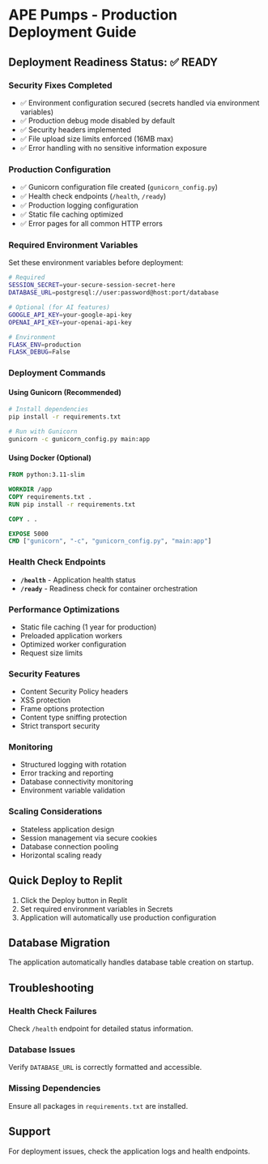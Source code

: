 # APE Pumps - Production Deployment Guide

## Deployment Readiness Status: ✅ READY

### Security Fixes Completed
- ✅ Environment configuration secured (secrets handled via environment variables)
- ✅ Production debug mode disabled by default
- ✅ Security headers implemented
- ✅ File upload size limits enforced (16MB max)
- ✅ Error handling with no sensitive information exposure

### Production Configuration
- ✅ Gunicorn configuration file created (`gunicorn_config.py`)
- ✅ Health check endpoints (`/health`, `/ready`)
- ✅ Production logging configuration
- ✅ Static file caching optimized
- ✅ Error pages for all common HTTP errors

### Required Environment Variables
Set these environment variables before deployment:

```bash
# Required
SESSION_SECRET=your-secure-session-secret-here
DATABASE_URL=postgresql://user:password@host:port/database

# Optional (for AI features)
GOOGLE_API_KEY=your-google-api-key
OPENAI_API_KEY=your-openai-api-key

# Environment
FLASK_ENV=production
FLASK_DEBUG=False
```

### Deployment Commands

#### Using Gunicorn (Recommended)
```bash
# Install dependencies
pip install -r requirements.txt

# Run with Gunicorn
gunicorn -c gunicorn_config.py main:app
```

#### Using Docker (Optional)
```dockerfile
FROM python:3.11-slim

WORKDIR /app
COPY requirements.txt .
RUN pip install -r requirements.txt

COPY . .

EXPOSE 5000
CMD ["gunicorn", "-c", "gunicorn_config.py", "main:app"]
```

### Health Check Endpoints

- **`/health`** - Application health status
- **`/ready`** - Readiness check for container orchestration

### Performance Optimizations
- Static file caching (1 year for production)
- Preloaded application workers
- Optimized worker configuration
- Request size limits

### Security Features
- Content Security Policy headers
- XSS protection
- Frame options protection
- Content type sniffing protection
- Strict transport security

### Monitoring
- Structured logging with rotation
- Error tracking and reporting
- Database connectivity monitoring
- Environment variable validation

### Scaling Considerations
- Stateless application design
- Session management via secure cookies
- Database connection pooling
- Horizontal scaling ready

## Quick Deploy to Replit

1. Click the Deploy button in Replit
2. Set required environment variables in Secrets
3. Application will automatically use production configuration

## Database Migration
The application automatically handles database table creation on startup.

## Troubleshooting

### Health Check Failures
Check `/health` endpoint for detailed status information.

### Database Issues
Verify `DATABASE_URL` is correctly formatted and accessible.

### Missing Dependencies
Ensure all packages in `requirements.txt` are installed.

## Support
For deployment issues, check the application logs and health endpoints.